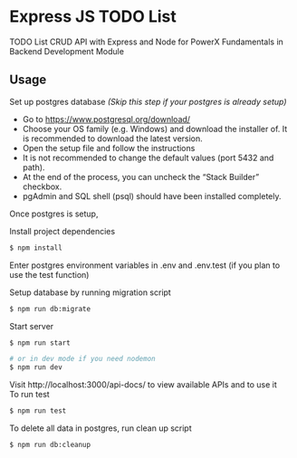 # Express JS TODO List

TODO List CRUD API with Express and Node for PowerX Fundamentals in Backend Development Module
## Usage

Set up postgres database _(Skip this step if your postgres is already setup)_
  - Go to https://www.postgresql.org/download/
  - Choose your OS family (e.g. Windows) and download the installer of. It is recommended to download the latest version.
  - Open the setup file and follow the instructions
  - It is not recommended to change the default values (port 5432 and path).
  - At the end of the process, you can uncheck the “Stack Builder” 
  checkbox.
  - pgAdmin and SQL shell (psql) should have been installed completely.

Once postgres is setup, 

Install project dependencies
```bash
$ npm install
```

Enter postgres environment variables in .env and .env.test (if you plan to use the test function)

Setup database by running migration script
```bash
$ npm run db:migrate
```

Start server
```bash
$ npm run start

# or in dev mode if you need nodemon
$ npm run dev
```
Visit http://localhost:3000/api-docs/ to view available APIs and to use it
<br>
To run test
```bash
$ npm run test
```

To delete all data in postgres, run clean up script
```bash
$ npm run db:cleanup
```
